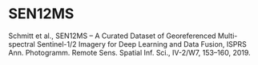# SEN12MS
Schmitt et al., SEN12MS – A Curated Dataset of Georeferenced Multi-spectral Sentinel-1/2 Imagery for Deep Learning and Data Fusion, ISPRS Ann. Photogramm. Remote Sens. Spatial Inf. Sci., IV-2/W7, 153–160, 2019.

